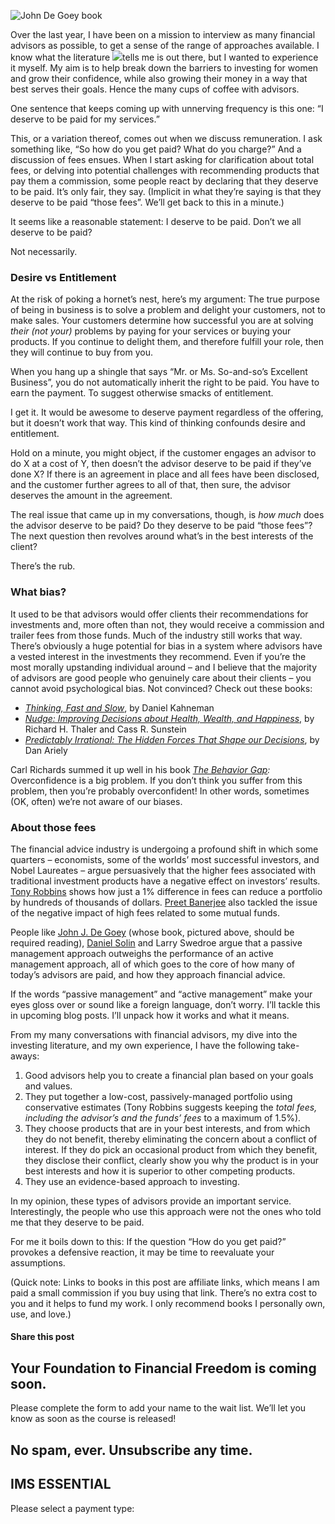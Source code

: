![John De Goey book](https://yourfinanciallaunchpad.com/wp-content/uploads/elementor/thumbs/John-De-Goey-book-2-qdc6cpthe1jg09nepcheyd0ymqwyqy89x64timb4aw.jpg "John De Goey book 2")

Over the last year, I have been on a mission to interview as many financial advisors as possible, to get a sense of the range of approaches available. I know what the literature ![](http://yflmainprod.wpengine.com/wp-content/uploads/2017/04/John-De-Goey-book-2-188x300.jpg)tells me is out there, but I wanted to experience it myself. My aim is to help break down the barriers to investing for women and grow their confidence, while also growing their money in a way that best serves their goals. Hence the many cups of coffee with advisors.

One sentence that keeps coming up with unnerving frequency is this one: “I deserve to be paid for my services.”

This, or a variation thereof, comes out when we discuss remuneration. I ask something like, “So how do you get paid? What do you charge?” And a discussion of fees ensues. When I start asking for clarification about total fees, or delving into potential challenges with recommending products that pay them a commission, some people react by declaring that they deserve to be paid. It’s only fair, they say. (Implicit in what they’re saying is that they deserve to be paid “those fees”. We’ll get back to this in a minute.)

It seems like a reasonable statement: I deserve to be paid. Don’t we all deserve to be paid?

Not necessarily.

### Desire vs Entitlement

At the risk of poking a hornet’s nest, here’s my argument: The true purpose of being in business is to solve a problem and delight your customers, not to make sales. Your customers determine how successful you are at solving *their (not your)* problems by paying for your services or buying your products. If you continue to delight them, and therefore fulfill your role, then they will continue to buy from you.

When you hang up a shingle that says “Mr. or Ms. So-and-so’s Excellent Business”, you do not automatically inherit the right to be paid. You have to earn the payment. To suggest otherwise smacks of entitlement.

I get it. It would be awesome to deserve payment regardless of the offering, but it doesn’t work that way. This kind of thinking confounds desire and entitlement.

Hold on a minute, you might object, if the customer engages an advisor to do X at a cost of Y, then doesn’t the advisor deserve to be paid if they’ve done X? If there is an agreement in place and all fees have been disclosed, and the customer further agrees to all of that, then sure, the advisor deserves the amount in the agreement.

The real issue that came up in my conversations, though, is *how much* does the advisor deserve to be paid? Do they deserve to be paid “those fees”? The next question then revolves around what’s in the best interests of the client?

There’s the rub.

### What bias?

It used to be that advisors would offer clients their recommendations for investments and, more often than not, they would receive a commission and trailer fees from those funds. Much of the industry still works that way. There’s obviously a huge potential for bias in a system where advisors have a vested interest in the investments they recommend. Even if you’re the most morally upstanding individual around – and I believe that the majority of advisors are good people who genuinely care about their clients – you cannot avoid psychological bias. Not convinced? Check out these books:

- [*Thinking, Fast and Slow*](https://amzn.to/2taT5c0), by Daniel Kahneman
- [*Nudge: Improving Decisions about Health, Wealth, and Happiness*,](https://amzn.to/2tbit17) by Richard H. Thaler and Cass R. Sunstein
- [*Predictably Irrational: The Hidden Forces That Shape our Decisions*](https://amzn.to/2MrOTgF), by Dan Ariely

Carl Richards summed it up well in his book *[The Behavior Gap](https://amzn.to/2JVtE8t):* Overconfidence is a big problem. If you don’t think you suffer from this problem, then you’re probably overconfident! In other words, sometimes (OK, often) we’re not aware of our biases.

### About those fees

The financial advice industry is undergoing a profound shift in which some quarters – economists, some of the worlds’ most successful investors, and Nobel Laureates – argue persuasively that the higher fees associated with traditional investment products have a negative effect on investors’ results. [Tony Robbins](https://amzn.to/2t6yaGW) shows how just a 1% difference in fees can reduce a portfolio by hundreds of thousands of dollars. [Preet Banerjee](http://wheredoesallmymoneygo.com/detailed-breakdown-of-the-real-impact-of-mers-on-an-investment-portfolio-over-time/) also tackled the issue of the negative impact of high fees related to some mutual funds.

People like [John J. De Goey](https://amzn.to/2JR1Wqn) (whose book, pictured above, should be required reading), [Daniel Solin](https://amzn.to/2JQqfEX) and Larry Swedroe argue that a passive management approach outweighs the performance of an active management approach, all of which goes to the core of how many of today’s advisors are paid, and how they approach financial advice.

If the words “passive management” and “active management” make your eyes gloss over or sound like a foreign language, don’t worry. I’ll tackle this in upcoming blog posts. I’ll unpack how it works and what it means.

From my many conversations with financial advisors, my dive into the investing literature, and my own experience, I have the following take-aways:

1. Good advisors help you to create a financial plan based on your goals and values.
2. They put together a low-cost, passively-managed portfolio using conservative estimates (Tony Robbins suggests keeping the *total fees, including the advisor’s and the funds’ fees* to a maximum of 1.5%).
3. They choose products that are in your best interests, and from which they do not benefit, thereby eliminating the concern about a conflict of interest. If they do pick an occasional product from which they benefit, they disclose their conflict, clearly show you why the product is in your best interests and how it is superior to other competing products.
4. They use an evidence-based approach to investing.

In my opinion, these types of advisors provide an important service. Interestingly, the people who use this approach were not the ones who told me that they deserve to be paid.

For me it boils down to this: If the question “How do you get paid?” provokes a defensive reaction, it may be time to reevaluate your assumptions.

(Quick note: Links to books in this post are affiliate links, which means I am paid a small commission if you buy using that link. There’s no extra cost to you and it helps to fund my work. I only recommend books I personally own, use, and love.)

#### Share this post

## Your Foundation to Financial Freedom is coming soon.

Please complete the form to add your name to the wait list. We’ll let you know as soon as the course is released!

## No spam, ever. Unsubscribe any time.

## IMS ESSENTIAL

Please select a payment type:
